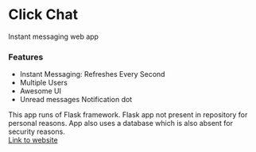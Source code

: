# Click Chat
Instant messaging web app
### Features
* Instant Messaging: Refreshes Every Second
* Multiple Users
* Awesome UI
* Unread messages Notification dot

This app runs of Flask framework.
Flask app not present in repository for personal reasons.
App also uses a database which is also absent for security reasons.
<br>[Link to website](https://hardope.pythonanywhere.com)
